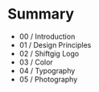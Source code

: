 # Summary

* 00 / Introduction
* 01 / Design Principles
* 02 / Shiftgig Logo
* 03 / Color
* 04 / Typography
* 05 / Photography

